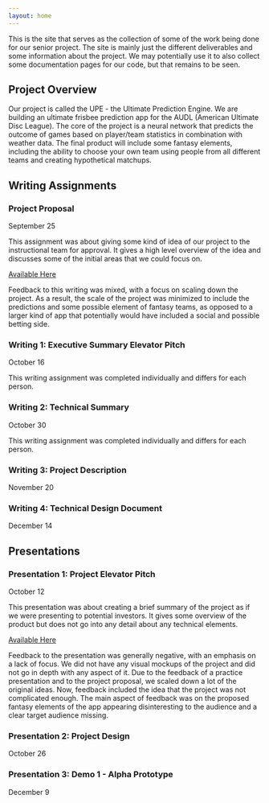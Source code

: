 ```yaml
---
layout: home
---
```



This is the site that serves as the collection of some of the work being done for our senior project.
The site is mainly just the different deliverables and some information about the project. We may potentially use it to also collect some documentation pages for our code, but that remains to be seen.

## Project Overview

Our project is called the UPE - the Ultimate Prediction Engine. We are building an ultimate frisbee prediction app for the AUDL (American Ultimate Disc League). The core of the project is a neural network that predicts the outcome of games based on player/team statistics in combination with weather data. The final product will include some fantasy elements, including the ability to choose your own team using people from all different teams and creating hypothetical matchups.

## Writing Assignments

### Project Proposal
September 25

This assignment was about giving some kind of idea of our project to the instructional team for approval. It gives a high level overview of the idea and discusses some of the initial areas that we could focus on.

<a href="sdesign-sbpk.github.io/Project Proposal.pdf" target="_blank">Available Here</a>

Feedback to this writing was mixed, with a focus on scaling down the project. As a result, the scale of the project was minimized to include the predictions and some possible element of fantasy teams, as opposed to a larger kind of app that potentially would have included a social and possible betting side.

### Writing 1: Executive Summary Elevator Pitch
October 16

This writing assignment was completed individually and differs for each person.

### Writing 2: Technical Summary
October 30

This writing assignment was completed individually and differs for each person.

### Writing 3: Project Description
November 20

### Writing 4: Technical Design Document
December 14

## Presentations

### Presentation 1: Project Elevator Pitch
October 12

This presentation was about creating a brief summary of the project as if we were presenting to potential investors. It gives some overview of the product but does not go into any detail about any technical elements.

<a href="sdesign-sbpk.github.io/Presentation 1 - Elevator Pitch.pdf" target="_blank">Available Here</a>

Feedback to the presentation was generally negative, with an emphasis on a lack of focus. We did not have any visual mockups of the project and did not go in depth with any aspect of it. Due to the feedback of a practice presentation and to the project proposal, we scaled down a lot of the original ideas. Now, feedback included the idea that the project was not complicated enough. The main aspect of feedback was on the proposed fantasy elements of the app appearing disinteresting to the audience and a clear target audience missing.

### Presentation 2: Project Design
October 26

### Presentation 3: Demo 1 - Alpha Prototype
December 9